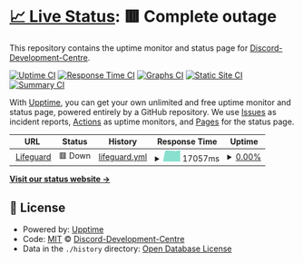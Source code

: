 # [📈 Live Status](https://Discord-Development-Centre.github.io/status): <!--live status--> **🟥 Complete outage**

This repository contains the uptime monitor and status page for [Discord-Development-Centre](https://Discord-Development-Centre.github.io/status).

[![Uptime CI](https://github.com/Discord-Development-Centre/status/workflows/Uptime%20CI/badge.svg)](https://github.com/Discord-Development-Centre/status/actions?query=workflow%3A%22Uptime+CI%22)
[![Response Time CI](https://github.com/Discord-Development-Centre/status/workflows/Response%20Time%20CI/badge.svg)](https://github.com/Discord-Development-Centre/status/actions?query=workflow%3A%22Response+Time+CI%22)
[![Graphs CI](https://github.com/Discord-Development-Centre/status/workflows/Graphs%20CI/badge.svg)](https://github.com/Discord-Development-Centre/status/actions?query=workflow%3A%22Graphs+CI%22)
[![Static Site CI](https://github.com/Discord-Development-Centre/status/workflows/Static%20Site%20CI/badge.svg)](https://github.com/Discord-Development-Centre/status/actions?query=workflow%3A%22Static+Site+CI%22)
[![Summary CI](https://github.com/Discord-Development-Centre/status/workflows/Summary%20CI/badge.svg)](https://github.com/Discord-Development-Centre/status/actions?query=workflow%3A%22Summary+CI%22)

With [Upptime](https://upptime.js.org), you can get your own unlimited and free uptime monitor and status page, powered entirely by a GitHub repository. We use [Issues](https://github.com/Discord-Development-Centre/status/issues) as incident reports, [Actions](https://github.com/Discord-Development-Centre/status/actions) as uptime monitors, and [Pages](https://Discord-Development-Centre.github.io/status) for the status page.

<!--start: status pages-->
<!-- This summary is generated by Upptime (https://github.com/upptime/upptime) -->
<!-- Do not edit this manually, your changes will be overwritten -->
<!-- prettier-ignore -->
| URL | Status | History | Response Time | Uptime |
| --- | ------ | ------- | ------------- | ------ |
| <img alt="" src="https://icons.duckduckgo.com/ip3/lifeguard.samosaman73.repl.co.ico" height="13"> [Lifeguard](https://lifeguard.samosaman73.repl.co) | 🟥 Down | [lifeguard.yml](https://github.com/Discord-Development-Centre/status/commits/HEAD/history/lifeguard.yml) | <details><summary><img alt="Response time graph" src="./graphs/lifeguard/response-time-week.png" height="20"> 17057ms</summary><br><a href="https://Discord-Development-Centre.github.io/status/history/lifeguard"><img alt="Response time 15659" src="https://img.shields.io/endpoint?url=https%3A%2F%2Fraw.githubusercontent.com%2FDiscord-Development-Centre%2Fstatus%2FHEAD%2Fapi%2Flifeguard%2Fresponse-time.json"></a><br><a href="https://Discord-Development-Centre.github.io/status/history/lifeguard"><img alt="24-hour response time 16682" src="https://img.shields.io/endpoint?url=https%3A%2F%2Fraw.githubusercontent.com%2FDiscord-Development-Centre%2Fstatus%2FHEAD%2Fapi%2Flifeguard%2Fresponse-time-day.json"></a><br><a href="https://Discord-Development-Centre.github.io/status/history/lifeguard"><img alt="7-day response time 17057" src="https://img.shields.io/endpoint?url=https%3A%2F%2Fraw.githubusercontent.com%2FDiscord-Development-Centre%2Fstatus%2FHEAD%2Fapi%2Flifeguard%2Fresponse-time-week.json"></a><br><a href="https://Discord-Development-Centre.github.io/status/history/lifeguard"><img alt="30-day response time 17139" src="https://img.shields.io/endpoint?url=https%3A%2F%2Fraw.githubusercontent.com%2FDiscord-Development-Centre%2Fstatus%2FHEAD%2Fapi%2Flifeguard%2Fresponse-time-month.json"></a><br><a href="https://Discord-Development-Centre.github.io/status/history/lifeguard"><img alt="1-year response time 15659" src="https://img.shields.io/endpoint?url=https%3A%2F%2Fraw.githubusercontent.com%2FDiscord-Development-Centre%2Fstatus%2FHEAD%2Fapi%2Flifeguard%2Fresponse-time-year.json"></a></details> | <details><summary><a href="https://Discord-Development-Centre.github.io/status/history/lifeguard">0.00%</a></summary><a href="https://Discord-Development-Centre.github.io/status/history/lifeguard"><img alt="All-time uptime 1.71%" src="https://img.shields.io/endpoint?url=https%3A%2F%2Fraw.githubusercontent.com%2FDiscord-Development-Centre%2Fstatus%2FHEAD%2Fapi%2Flifeguard%2Fuptime.json"></a><br><a href="https://Discord-Development-Centre.github.io/status/history/lifeguard"><img alt="24-hour uptime 0.00%" src="https://img.shields.io/endpoint?url=https%3A%2F%2Fraw.githubusercontent.com%2FDiscord-Development-Centre%2Fstatus%2FHEAD%2Fapi%2Flifeguard%2Fuptime-day.json"></a><br><a href="https://Discord-Development-Centre.github.io/status/history/lifeguard"><img alt="7-day uptime 0.00%" src="https://img.shields.io/endpoint?url=https%3A%2F%2Fraw.githubusercontent.com%2FDiscord-Development-Centre%2Fstatus%2FHEAD%2Fapi%2Flifeguard%2Fuptime-week.json"></a><br><a href="https://Discord-Development-Centre.github.io/status/history/lifeguard"><img alt="30-day uptime 1.38%" src="https://img.shields.io/endpoint?url=https%3A%2F%2Fraw.githubusercontent.com%2FDiscord-Development-Centre%2Fstatus%2FHEAD%2Fapi%2Flifeguard%2Fuptime-month.json"></a><br><a href="https://Discord-Development-Centre.github.io/status/history/lifeguard"><img alt="1-year uptime 1.71%" src="https://img.shields.io/endpoint?url=https%3A%2F%2Fraw.githubusercontent.com%2FDiscord-Development-Centre%2Fstatus%2FHEAD%2Fapi%2Flifeguard%2Fuptime-year.json"></a></details>

<!--end: status pages-->

[**Visit our status website →**](https://Discord-Development-Centre.github.io/status)

## 📄 License

- Powered by: [Upptime](https://github.com/upptime/upptime)
- Code: [MIT](./LICENSE) © [Discord-Development-Centre](https://Discord-Development-Centre.github.io/status)
- Data in the `./history` directory: [Open Database License](https://opendatacommons.org/licenses/odbl/1-0/)
